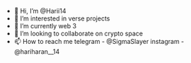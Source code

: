 - 👋 Hi, I’m @Harii14
- 👀 I’m interested in verse projects
- 🌱 I’m currently web 3
- 💞️ I’m looking to collaborate on crypto space
- 📫 How to reach me telegram - @SigmaSlayer   instagram - @hariharan__14

<!---
Harii14/Harii14 is a ✨ special ✨ repository because its `README.md` (this file) appears on your GitHub profile.
You can click the Preview link to take a look at your changes.
--->
